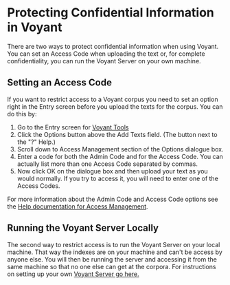 # Protecting Confidential Information in Voyant

There are two ways to protect confidential information when using Voyant. You can set an Access Code when uploading the text or, 
for complete confidentiality, you can run the Voyant Server on your own machine.

## Setting an Access Code

If you want to restrict access to a Voyant corpus you need to set an option right in the Entry screen before you upload the texts for the corpus. 
You can do this by:

1. Go to the Entry screen for [Voyant Tools](https://voyant-tools.org)
2. Click the Options button above the Add Texts field. (The button next to the "?" Help.)
3. Scroll down to Access Management section of the Options dialogue box.
4. Enter a code for both the Admin Code and for the Access Code. You can actually list more than one Access Code separated by commas. 
5. Now click OK on the dialogue box and then upload your text as you would normally. If you try to access it, you will need to enter one of the Access Codes.

For more information about the Admin Code and Access Code options see the [Help documentation for Access Management](https://voyant-tools.org/docs/#!/guide/corpuscreator-section-access-management). 

## Running the Voyant Server Locally

The second way to restrict access is to run the Voyant Server on your local machine. That way the indexes are on your machine and can't be access by anyone else. You will then be running the server and accessing it from the same machine so that no one else can get at the corpora. For instructions on setting up your own [Voyant Server go here.](https://voyant-tools.org/docs/#!/guide/server)



